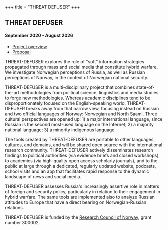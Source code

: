 +++
title = "THREAT DEFUSER"
+++

## THREAT DEFUSER

#### September 2020 - August 2026

- [Project overview](overview.pdf)
- [Proposal](proposal.pdf)

THREAT-DEFUSER explores the role of "soft" information strategies propagated
through mass and social media that constitute hybrid warfare. We investigate
Norwegian perceptions of Russia, as well as Russian perceptions of Norway, in
the context of Norwegian national security.

THREAT-DEFUSER is a
multi-disciplinary project that combines state-of-the-art methodologies from
political science, linguistics and media studies to forge new methodologies.
Whereas academic disciplines tend to be disproportionately focused on the
English-speaking world, THREAT-DEFUSER breaks away from that narrow view,
focusing instead on Russian and two official languages of Norway: Norwegian and
North Saami. Three cultural perspectives are opened up: 1) a major
international language, since Russian is the second most-used language on the
Internet; 2) a majority national language; 3) a minority indigenous language.

The tools created by THREAT-DEFUSER are portable to other languages, cultures,
and domains, and will be shared open source with the international research
community. THREAT-DEFUSER actively disseminates research findings to political
authorities (via evidence briefs and closed workshops), to academics (via
high-quality open access scholarly journals), and to the public at large
through a dedicated, regularly updated website, podcasts, school visits and an
app that facilitates rapid response to the dynamic landscape of news and social
media.

THREAT-DEFUSER assesses Russia's increasingly assertive role in matters
of foreign and security policy, particularly in relation to their engagement in
hybrid warfare. The same tools are implemented also to analyze Russian
attitudes to Europe that have a direct bearing on Norwegian-Russian relations.

THREAT-DEFUSER is funded by the
[Research Council of Norway](https://www.forskningsradet.no/), grant number 300002.
